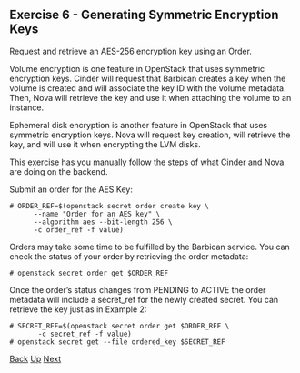 ## Exercise 6 - Generating Symmetric Encryption Keys
Request and retrieve an AES-256 encryption key using an Order.

Volume encryption is one feature in OpenStack that uses symmetric encryption keys.  Cinder will request that Barbican creates a key when the volume is created and will associate the key ID with the volume metadata.  Then, Nova will retrieve the key and use it when attaching the volume to an instance.

Ephemeral disk encryption is another feature in OpenStack that uses symmetric encryption keys.  Nova will request key creation, will retrieve the key, and will use it when encrypting the LVM disks.

This exercise has you manually follow the steps of what Cinder and Nova are doing on the backend.

Submit an order for the AES Key:

    # ORDER_REF=$(openstack secret order create key \
          --name "Order for an AES key" \
          --algorithm aes --bit-length 256 \
          -c order_ref -f value)

Orders may take some time to be fulfilled by the Barbican service.  You can check the status of your order by retrieving the order metadata:

    # openstack secret order get $ORDER_REF

Once the order’s status changes from PENDING to ACTIVE the order metadata will include a secret_ref for the newly created secret.  You can retrieve the key just as in Example 2:

    # SECRET_REF=$(openstack secret order get $ORDER_REF \
           -c secret_ref -f value)
    # openstack secret get --file ordered_key $SECRET_REF


[Back](Exercise_05_Secret_Containers.md) [Up](../README.md) [Next](Exercise_07_Generating_RSA_Keys.md)
